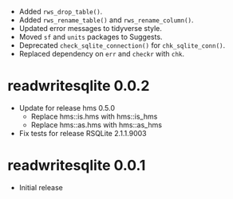 - Added `rws_drop_table()`.
- Added `rws_rename_table()` and `rws_rename_column()`.
- Updated error messages to tidyverse style.
- Moved `sf` and `units` packages to Suggests.
- Deprecated `check_sqlite_connection()` for `chk_sqlite_conn()`.
- Replaced dependency on `err` and `checkr` with `chk`.

# readwritesqlite 0.0.2

- Update for release hms 0.5.0 
    - Replace hms::is.hms with hms::is_hms
    - Replace hms::as.hms with hms::as_hms
- Fix tests for release RSQLite 2.1.1.9003

# readwritesqlite 0.0.1

- Initial release
